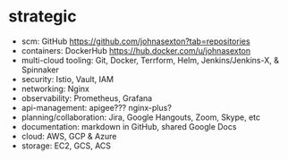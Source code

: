 # strategic
* scm: GitHub https://github.com/johnasexton?tab=repositories
* containers: DockerHub https://hub.docker.com/u/johnasexton
* multi-cloud tooling: Git, Docker, Terrform, Helm, Jenkins/Jenkins-X, & Spinnaker
* security: Istio, Vault, IAM
* networking: Nginx
* observability:  Prometheus, Grafana
* api-management: apigee??? nginx-plus?
* planning/collaboration: Jira, Google Hangouts, Zoom, Skype, etc
* documentation: markdown in GitHub, shared Google Docs
* cloud: AWS, GCP & Azure
* storage: EC2, GCS, ACS 
